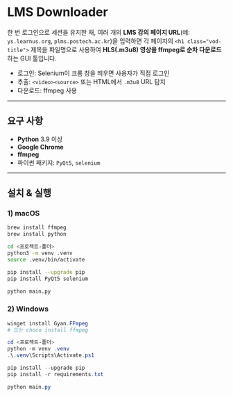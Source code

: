 # LMS Downloader

한 번 로그인으로 세션을 유지한 채, 여러 개의 **LMS 강의 페이지 URL**(예: `ys.learnus.org`, `plms.postech.ac.kr`)을 입력하면 각 페이지의 `<h1 class="vod-title">` 제목을 파일명으로 사용하여 **HLS(.m3u8) 영상을 ffmpeg로 순차 다운로드**하는 GUI 툴입니다.

- 로그인: Selenium이 크롬 창을 띄우면 사용자가 직접 로그인
- 추출: `<video><source>` 또는 HTML에서 `.m3u8` URL 탐지
- 다운로드: ffmpeg 사용

---

## 요구 사항

- **Python** 3.9 이상
- **Google Chrome**
- **ffmpeg**
- 파이썬 패키지: `PyQt5`, `selenium`

---

## 설치 & 실행

### 1) macOS

```bash
brew install ffmpeg
brew install python

cd <프로젝트-폴더>
python3 -m venv .venv
source .venv/bin/activate

pip install --upgrade pip
pip install PyQt5 selenium

python main.py
```

### 2) Windows

```powershell
winget install Gyan.FFmpeg
# 또는 choco install ffmpeg

cd <프로젝트-폴더>
python -m venv .venv
.\.venv\Scripts\Activate.ps1

pip install --upgrade pip
pip install -r requirements.txt

python main.py
```
